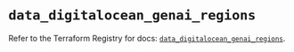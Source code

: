 # `data_digitalocean_genai_regions`

Refer to the Terraform Registry for docs: [`data_digitalocean_genai_regions`](https://registry.terraform.io/providers/digitalocean/digitalocean/2.68.0/docs/data-sources/genai_regions).
